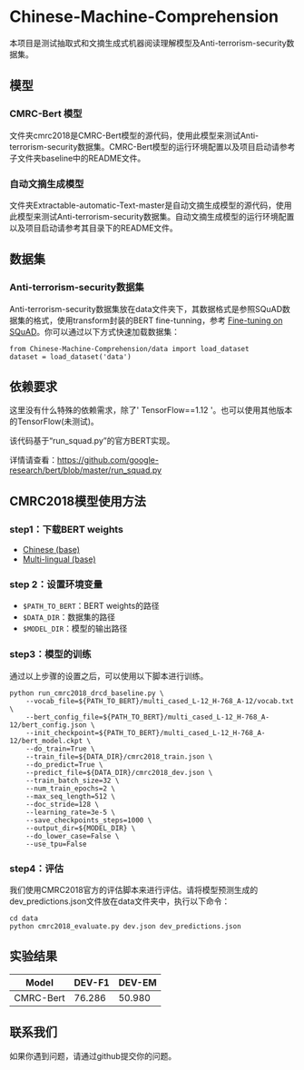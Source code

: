 # Chinese-Machine-Comprehension

本项目是测试抽取式和文摘生成式机器阅读理解模型及Anti-terrorism-security数据集。

## 模型

### CMRC-Bert 模型

文件夹cmrc2018是CMRC-Bert模型的源代码，使用此模型来测试Anti-terrorism-security数据集。CMRC-Bert模型的运行环境配置以及项目启动请参考子文件夹baseline中的README文件。

### 自动文摘生成模型

文件夹Extractable-automatic-Text-master是自动文摘生成模型的源代码，使用此模型来测试Anti-terrorism-security数据集。自动文摘生成模型的运行环境配置以及项目启动请参考其目录下的README文件。

## 数据集

### Anti-terrorism-security数据集

Anti-terrorism-security数据集放在data文件夹下，其数据格式是参照SQuAD数据集的格式，使用transform封装的BERT fine-tunning，参考 [Fine-tuning on SQuAD](https://huggingface.co/transformers/examples.html#fine-tuning-on-squad)。你可以通过以下方式快速加载数据集：

```
from Chinese-Machine-Comprehension/data import load_dataset
dataset = load_dataset('data')
```

## 依赖要求

这里没有什么特殊的依赖需求，除了' TensorFlow==1.12 '。也可以使用其他版本的TensorFlow(未测试)。

该代码基于“run_squad.py”的官方BERT实现。

详情请查看：https://github.com/google-research/bert/blob/master/run_squad.py

## CMRC2018模型使用方法

### step1：下载BERT weights

- [Chinese (base)](https://storage.googleapis.com/bert_models/2018_11_03/chinese_L-12_H-768_A-12.zip)
- [Multi-lingual (base)](https://storage.googleapis.com/bert_models/2018_11_23/multi_cased_L-12_H-768_A-12.zip)

### step 2：设置环境变量

- `$PATH_TO_BERT`：BERT weights的路径
- `$DATA_DIR`：数据集的路径
- `$MODEL_DIR`：模型的输出路径

### step3：模型的训练

通过以上步骤的设置之后，可以使用以下脚本进行训练。

```
python run_cmrc2018_drcd_baseline.py \
	--vocab_file=${PATH_TO_BERT}/multi_cased_L-12_H-768_A-12/vocab.txt \
	--bert_config_file=${PATH_TO_BERT}/multi_cased_L-12_H-768_A-12/bert_config.json \
	--init_checkpoint=${PATH_TO_BERT}/multi_cased_L-12_H-768_A-12/bert_model.ckpt \
	--do_train=True \
	--train_file=${DATA_DIR}/cmrc2018_train.json \
	--do_predict=True \
	--predict_file=${DATA_DIR}/cmrc2018_dev.json \
	--train_batch_size=32 \
	--num_train_epochs=2 \
	--max_seq_length=512 \
	--doc_stride=128 \
	--learning_rate=3e-5 \
	--save_checkpoints_steps=1000 \
	--output_dir=${MODEL_DIR} \
	--do_lower_case=False \
	--use_tpu=False
```

### step4：评估

我们使用CMRC2018官方的评估脚本来进行评估。请将模型预测生成的dev_predictions.json文件放在data文件夹中，执行以下命令：

```
cd data
python cmrc2018_evaluate.py dev.json dev_predictions.json
```

## 实验结果
| Model     | DEV-F1 | DEV-EM |
| --------- | ------ | ------ |
| CMRC-Bert | 76.286 | 50.980 |
## 联系我们
如果你遇到问题，请通过github提交你的问题。
